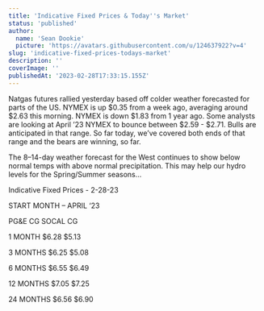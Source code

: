 ```yaml
---
title: 'Indicative Fixed Prices & Today''s Market'
status: 'published'
author:
  name: 'Sean Dookie'
  picture: 'https://avatars.githubusercontent.com/u/124637922?v=4'
slug: 'indicative-fixed-prices-todays-market'
description: ''
coverImage: ''
publishedAt: '2023-02-28T17:33:15.155Z'
---
```


Natgas futures rallied yesterday based off colder weather forecasted for parts of the US. NYMEX is up $0.35 from a week ago, averaging around $2.63 this morning. NYMEX is down $1.83 from 1 year ago. Some analysts are looking at April ’23 NYMEX to bounce between $2.59 - $2.71. Bulls are anticipated in that range. So far today, we’ve covered both ends of that range and the bears are winning, so far.

The 8–14-day weather forecast for the West continues to show below normal temps with above normal precipitation. This may help our hydro levels for the Spring/Summer seasons…

Indicative Fixed Prices - 2-28-23

START MONTH – APRIL ‘23

PG&E CG SOCAL CG

1 MONTH $6.28 $5.13

3 MONTHS $6.25 $5.08

6 MONTHS $6.55 $6.49

12 MONTHS $7.05 $7.25

24 MONTHS $6.56 $6.90

